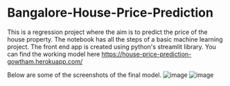 # Bangalore-House-Price-Prediction
This is a regression project where the aim is to predict the price of the house property.
The notebook has all the steps of a basic machine learning project.
The front end app is created using python's streamlit library.
You can find the working model here https://house-price-prediction-gowtham.herokuapp.com/

Below are some of the screenshots of the final model.
![image](https://user-images.githubusercontent.com/94861619/185747122-852aeb0b-6b42-4966-b6d2-2a6c63b2163f.png)
![image](https://user-images.githubusercontent.com/94861619/185747152-3718f11c-d64a-4318-b60a-37d445f09617.png)
